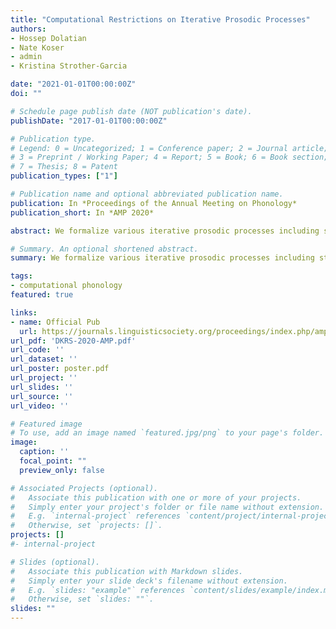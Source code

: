 ```yaml
---
title: "Computational Restrictions on Iterative Prosodic Processes"
authors:
- Hossep Dolatian
- Nate Koser
- admin
- Kristina Strother-Garcia

date: "2021-01-01T00:00:00Z"
doi: ""

# Schedule page publish date (NOT publication's date).
publishDate: "2017-01-01T00:00:00Z"

# Publication type.
# Legend: 0 = Uncategorized; 1 = Conference paper; 2 = Journal article;
# 3 = Preprint / Working Paper; 4 = Report; 5 = Book; 6 = Book section;
# 7 = Thesis; 8 = Patent
publication_types: ["1"]

# Publication name and optional abbreviated publication name.
publication: In *Proceedings of the Annual Meeting on Phonology*
publication_short: In *AMP 2020*

abstract: We formalize various iterative prosodic processes including stress, syllabification and epenthesis using logical graph transductions, showing that the necessary use of fixed point operators without quantification restricts them to a structured subclass of subsequential functions.

# Summary. An optional shortened abstract.
summary: We formalize various iterative prosodic processes including stress, syllabification and epenthesis using logical graph transductions, showing that the necessary use of fixed point operators without quantification restricts them to a structured subclass of subsequential functions.

tags:
- computational phonology
featured: true

links:
- name: Official Pub
  url: https://journals.linguisticsociety.org/proceedings/index.php/amphonology/article/view/4920
url_pdf: 'DKRS-2020-AMP.pdf'
url_code: ''
url_dataset: ''
url_poster: poster.pdf
url_project: ''
url_slides: ''
url_source: ''
url_video: ''

# Featured image
# To use, add an image named `featured.jpg/png` to your page's folder.
image:
  caption: ''
  focal_point: ""
  preview_only: false

# Associated Projects (optional).
#   Associate this publication with one or more of your projects.
#   Simply enter your project's folder or file name without extension.
#   E.g. `internal-project` references `content/project/internal-project/index.md`.
#   Otherwise, set `projects: []`.
projects: []
#- internal-project

# Slides (optional).
#   Associate this publication with Markdown slides.
#   Simply enter your slide deck's filename without extension.
#   E.g. `slides: "example"` references `content/slides/example/index.md`.
#   Otherwise, set `slides: ""`.
slides: ""
---
```

